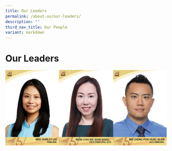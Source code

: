 ```yaml
---
title: Our Leaders
permalink: /about-us/our-leaders/
description: ""
third_nav_title: Our People
variant: markdown
---
```

# Our Leaders


![](/images/SL2.png)
